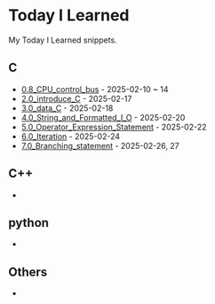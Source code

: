 # Today I Learned
My Today I Learned snippets.
## C
- [0.8_CPU_control_bus](C/0.8_CPU_control_bus.md) - 2025-02-10 ~ 14
- [2.0_introduce_C](C/2.0_introduce_C.md) - 2025-02-17
- [3.0_data_C](C/3.0_data_C.md) - 2025-02-18
- [4.0_String_and_Formatted_I_O](C/4.0_String_and_Formatted_I_O.md) - 2025-02-20
- [5.0_Operator_Expression_Statement](C/5.0_Operator_Expression_Statement.md) - 2025-02-22
- [6.0_Iteration](C/6.0_Iteration.md) - 2025-02-24
- [7.0_Branching_statement](C/7.0_Branching_statement.md) - 2025-02-26, 27

## C++
- 

## python
- 

## Others
- 
